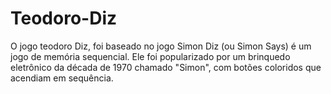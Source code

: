 # Teodoro-Diz
O jogo teodoro Diz, foi baseado no jogo Simon Diz (ou Simon Says) é um jogo de memória sequencial. Ele foi popularizado por um brinquedo eletrônico da década de 1970 chamado "Simon", com botões coloridos que acendiam em sequência.
